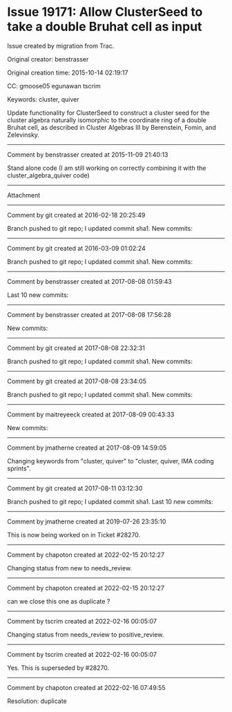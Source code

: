 # Issue 19171: Allow ClusterSeed to take a double Bruhat cell as input

Issue created by migration from Trac.

Original creator: benstrasser

Original creation time: 2015-10-14 02:19:17

CC:  gmoose05 egunawan tscrim

Keywords: cluster, quiver

Update functionality for ClusterSeed to construct a cluster seed for the cluster algebra naturally isomorphic to the coordinate ring of a double Bruhat cell, as described in Cluster Algebras III by Berenstein, Fomin, and Zelevinsky.


---

Comment by benstrasser created at 2015-11-09 21:40:13

Stand alone code (I am still working on correctly combining it with the cluster_algebra_quiver code)


---

Attachment


---

Comment by git created at 2016-02-18 20:25:49

Branch pushed to git repo; I updated commit sha1. New commits:


---

Comment by git created at 2016-03-09 01:02:24

Branch pushed to git repo; I updated commit sha1. New commits:


---

Comment by benstrasser created at 2017-08-08 01:59:43

Last 10 new commits:


---

Comment by benstrasser created at 2017-08-08 17:56:28

New commits:


---

Comment by git created at 2017-08-08 22:32:31

Branch pushed to git repo; I updated commit sha1. New commits:


---

Comment by git created at 2017-08-08 23:34:05

Branch pushed to git repo; I updated commit sha1. New commits:


---

Comment by maitreyeeck created at 2017-08-09 00:43:33

New commits:


---

Comment by jmatherne created at 2017-08-09 14:59:05

Changing keywords from "cluster, quiver" to "cluster, quiver, IMA coding sprints".


---

Comment by git created at 2017-08-11 03:12:30

Branch pushed to git repo; I updated commit sha1. Last 10 new commits:


---

Comment by jmatherne created at 2019-07-26 23:35:10

This is now being worked on in Ticket #28270.


---

Comment by chapoton created at 2022-02-15 20:12:27

Changing status from new to needs_review.


---

Comment by chapoton created at 2022-02-15 20:12:27

can we close this one as duplicate ?


---

Comment by tscrim created at 2022-02-16 00:05:07

Changing status from needs_review to positive_review.


---

Comment by tscrim created at 2022-02-16 00:05:07

Yes. This is superseded by #28270.


---

Comment by chapoton created at 2022-02-16 07:49:55

Resolution: duplicate
